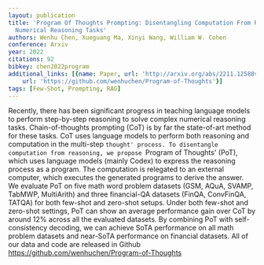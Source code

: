 ```yaml
---
layout: publication
title: 'Program Of Thoughts Prompting: Disentangling Computation From Reasoning For
  Numerical Reasoning Tasks'
authors: Wenhu Chen, Xueguang Ma, Xinyi Wang, William W. Cohen
conference: Arxiv
year: 2022
citations: 92
bibkey: chen2022program
additional_links: [{name: Paper, url: 'http://arxiv.org/abs/2211.12588v4'}, {name: Code,
    url: 'https://github.com/wenhuchen/Program-of-Thoughts'}]
tags: [Few-Shot, Prompting, RAG]
---
```

Recently, there has been significant progress in teaching language models to
perform step-by-step reasoning to solve complex numerical reasoning tasks.
Chain-of-thoughts prompting (CoT) is by far the state-of-art method for these
tasks. CoT uses language models to perform both reasoning and computation in
the multi-step `thought' process. To disentangle computation from reasoning, we
propose `Program of Thoughts' (PoT), which uses language models (mainly Codex)
to express the reasoning process as a program. The computation is relegated to
an external computer, which executes the generated programs to derive the
answer. We evaluate PoT on five math word problem datasets (GSM, AQuA, SVAMP,
TabMWP, MultiArith) and three financial-QA datasets (FinQA, ConvFinQA, TATQA)
for both few-shot and zero-shot setups. Under both few-shot and zero-shot
settings, PoT can show an average performance gain over CoT by around 12%
across all the evaluated datasets. By combining PoT with self-consistency
decoding, we can achieve SoTA performance on all math problem datasets and
near-SoTA performance on financial datasets. All of our data and code are
released in Github https://github.com/wenhuchen/Program-of-Thoughts